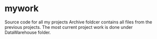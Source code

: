 # mywork
Source code for all my projects
Archive foldcer contains all files from the previous projects. The most current project work is done under DataWarehouse folder. 
